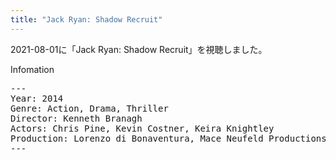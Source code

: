 ```yaml
---
title: "Jack Ryan: Shadow Recruit"
---
```

2021-08-01に「Jack Ryan: Shadow Recruit」を視聴しました。

Infomation
<pre>
---
Year: 2014
Genre: Action, Drama, Thriller
Director: Kenneth Branagh
Actors: Chris Pine, Kevin Costner, Keira Knightley
Production: Lorenzo di Bonaventura, Mace Neufeld Productions
---
</pre>
